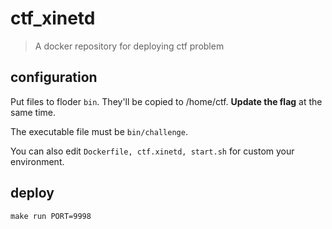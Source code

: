 # ctf_xinetd

> A docker repository for deploying ctf problem

## configuration

Put files to floder `bin`. They'll be copied to /home/ctf. **Update the flag** at the same time.

The executable file must be `bin/challenge`.

You can also edit `Dockerfile, ctf.xinetd, start.sh` for custom your environment.

## deploy

```
make run PORT=9998
```
